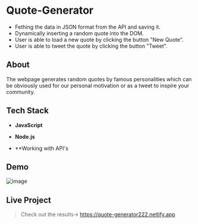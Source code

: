 # Quote-Generator

- Fething the data in JSON format from the API and saving it.
- Dynamically inserting a random quote into the DOM.
- User is able to load a new quote by clicking the button "New Quote".
- User is able to tweet the quote by clicking the button "Tweet".


## About

The webpage generates random quotes by famous personalities which can be obviously used for our personal motivation or as a tweet to inspire your community.


## Tech Stack 

- **JavaScript**  

- **Node.js**    

- **Working with API's



## Demo
![image](https://user-images.githubusercontent.com/76217614/184114409-b3ef23d4-9152-4589-b6a7-53df34e35e14.png)


## Live Project

> Check out the results->  https://quote-generator222.netlify.app
